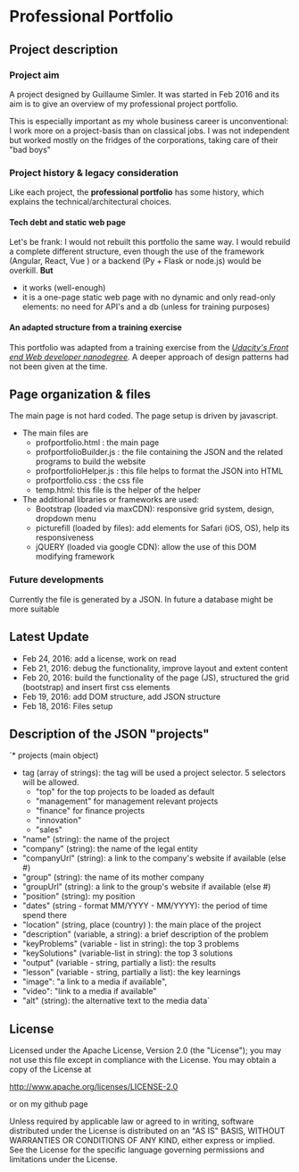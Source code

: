 # Professional Portfolio

## Project description

### Project aim
A project designed by Guillaume Simler. It was started in Feb 2016 and its aim is to give an overview of my professional
 project portfolio. 
 
This is especially important as my whole business career is unconventional: I work more on a project-basis than on 
classical jobs. I was not independent but worked mostly on the fridges of the corporations, taking care of their "bad boys" 

### Project history & legacy consideration 

Like each project, the **professional portfolio** has some history, which explains the technical/architectural choices.

#### Tech debt and static web page

Let's be frank: I would not rebuilt this portfolio the same way. I would rebuild a complete different structure, even 
though the use of the framework (Angular, React, Vue ) or a backend (Py + Flask or node.js) would be overkill. **But**
- it works (well-enough)
- it is a one-page static web page with no dynamic and only read-only elements: no need for API's and a db (unless for 
training purposes) 

#### An adapted structure from a training exercise

This portfolio was adapted from a training exercise from the _[Udacity's Front end Web developer nanodegree](https://www.udacity.com/course/front-end-web-developer-nanodegree--nd0011)._
A deeper approach of design patterns had not been given at the time. 
 
 
## Page organization & files

The main page is not hard coded. The page setup is driven by javascript. 
* The main files are
  - profportfolio.html : the main page
  - profportfolioBuilder.js : the file containing the JSON and the related programs to build the website
  - profportfolioHelper.js : this file helps to format the JSON into HTML
  - profportfolio.css : the css file
  - temp.html: this file is the helper of the helper
* The additional libraries or frameworks are used:
  - Bootstrap (loaded via maxCDN): responsive grid system, design, dropdown menu 
  - picturefill (loaded by files): add <picture> elements for Safari (iOS, OS), help its responsiveness
  - jQUERY (loaded via google CDN): allow the use of this DOM modifying framework  



### Future developments

Currently the file is generated by a JSON. In future a database might be more suitable

## Latest Update

- Feb 24, 2016: add a license, work on read <meta>
- Feb 21, 2016: debug the functionality, improve layout and extent content
- Feb 20, 2016: build the functionality of the page (JS), structured the grid (bootstrap) and insert first css elements
- Feb 19, 2016: add DOM structure, add JSON structure
- Feb 18, 2016: Files setup 


## Description of the JSON "projects"

`* projects (main object)
* tag (array of strings): the tag will be used a project selector. 5 selectors will be allowed. 
  - "top" for the top projects to be loaded as default
  - "management" for management relevant projects
  - "finance" for finance projects
  - "innovation"
  - "sales"
* "name" (string): the name of the project
* "company" (string): the name of the legal entity
* "companyUrl" (string): a link to the company's website if available (else #)
* "group" (string): the name of its mother company
* "groupUrl" (string): a link to the group's website if available (else #)
* "position" (string): my position
* "dates" (string - format MM/YYYY - MM/YYYY): the period of time spend there
* "location" (string, place (country) ): the main place of the project 
* "description" (variable, a string): a brief description of the problem
* "keyProblems" (variable - list in string): the top 3 problems
* "keySolutions" (variable-list in string): the top 3 solutions
* "output" (variable - string, partially a list): the results
* "lesson" (variable - string, partially a list): the key learnings
* "image": "a link to a media if available",
* "video": "link to a media if available"
* "alt" (string): the alternative text to the media data`


## License 


Licensed under the Apache License, Version 2.0 (the "License");
you may not use this file except in compliance with the License.
You may obtain a copy of the License at

   http://www.apache.org/licenses/LICENSE-2.0

or on my github page

Unless required by applicable law or agreed to in writing, software
distributed under the License is distributed on an "AS IS" BASIS,
WITHOUT WARRANTIES OR CONDITIONS OF ANY KIND, either express or implied.
See the License for the specific language governing permissions and
limitations under the License.
